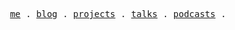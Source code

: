 <p align="center">
  <samp>
    <a href="https://ads4069.netlify.app/">me</a> .
    <a href="https://ads4069.netlify.app/posts">blog</a> .
    <a href="https://ads4069.netlify.app/projects">projects</a> .
    <a href="https://ads4069.netlify.app/talks">talks</a> .
    <a href="https://ads4069.netlify.app/podcasts">podcasts</a> .
  </samp>
</p>
